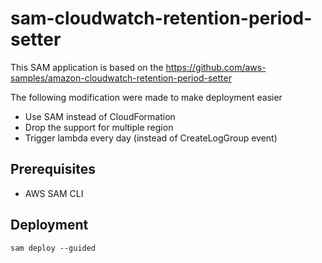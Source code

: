 # sam-cloudwatch-retention-period-setter

This SAM application is based on the https://github.com/aws-samples/amazon-cloudwatch-retention-period-setter

The following modification were made to make deployment easier
* Use SAM instead of CloudFormation
* Drop the support for multiple region
* Trigger lambda every day (instead of CreateLogGroup event)

## Prerequisites

* AWS SAM CLI

## Deployment

```
sam deploy --guided
```